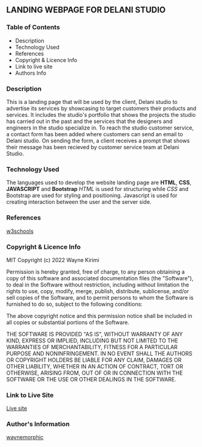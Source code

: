 ## LANDING WEBPAGE FOR DELANI STUDIO 

### Table of Contents
* Description
* Technology Used
* References
* Copyright & Licence Info
* Link to live site
* Authors Info

### Description
This is a landing page that will be used by the client, Delani studio to advertise its services by showcasing to target customers their products and services.
It includes the studio's portfolio that shows the projects the studio has carried out in the past and the services that the designers and engineers in the studio specialize in. 
To reach the studio customer service, a contact form has been added where customers can send an email to Delani studio. On sending the form, a client receives a prompt that shows their message has been recieved by customer service team at Delani Studio.

### Technology Used
The languages used to develop the website landing page are **HTML**, **CSS**, **JAVASCRIPT** and **Bootstrap**
_HTML_ is used for structuring while _CSS_ and Bootstrap are used for styling and positioning.
Javascript is used for creating interaction between the user and the server side.

### References
[w3schools](https://www.w3schools.com)

### Copyright & Licence Info
MIT Copyright (c) 2022 Wayne Kirimi

Permission is hereby granted, free of charge, to any person obtaining a copy of this software and associated documentation files (the "Software"), to deal in the Software without restriction, including without limitation the rights to use, copy, modify, merge, publish, distribute, sublicense, and/or sell copies of the Software, and to permit persons to whom the Software is furnished to do so, subject to the following conditions:

The above copyright notice and this permission notice shall be included in all copies or substantial portions of the Software.

THE SOFTWARE IS PROVIDED "AS IS", WITHOUT WARRANTY OF ANY KIND, EXPRESS OR IMPLIED, INCLUDING BUT NOT LIMITED TO THE WARRANTIES OF MERCHANTABILITY, FITNESS FOR A PARTICULAR PURPOSE AND NONINFRINGEMENT. IN NO EVENT SHALL THE AUTHORS OR COPYRIGHT HOLDERS BE LIABLE FOR ANY CLAIM, DAMAGES OR OTHER LIABILITY, WHETHER IN AN ACTION OF CONTRACT, TORT OR OTHERWISE, ARISING FROM, OUT OF OR IN CONNECTION WITH THE SOFTWARE OR THE USE OR OTHER DEALINGS IN THE SOFTWARE.
### Link to Live Site
[Live site](waynemorphic.github.io/delani-studio/)

### Author's Information
[waynemorphic](https://github.com/waynemorphic)
